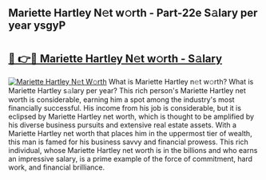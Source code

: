 ## Mariette Hartley N𝚎t w𝚘rth - Part-22e S𝚊lary per year ysgyP

# <h2><a href="http://gc46qa.nevu.top/?p=Mariette+Hartley">🔗 👉🔴 Mariette Hartley N𝚎t w𝚘rth - S𝚊lary</a></h2>

[![Mariette Hartley N𝚎t W𝚘rth](https://i.imgur.com/Oavwk0R.jpeg)](http://gc46qa.nevu.top/?p=Mariette+Hartley)
What is Mariette Hartley n𝚎t w𝚘rth? What is Mariette Hartley s𝚊lary per year?
This rich person's Mariette Hartley net worth is considerable, earning him a spot among the industry's most financially successful. His income from his job is considerable, but it is eclipsed by Mariette Hartley net worth, which is thought to be amplified by his diverse business pursuits and extensive real estate assets. With a Mariette Hartley net worth that places him in the uppermost tier of wealth, this man is famed for his business savvy and financial prowess. This rich individual, whose Mariette Hartley net worth is in the billions and who earns an impressive salary, is a prime example of the force of commitment, hard work, and financial brilliance.
